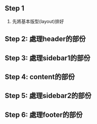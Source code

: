 ## Step 1

1. 先將基本版型(layout)排好

## Step 2: 處理header的部份

## Step 3: 處理sidebar1的部份

## Step 4: content的部份

## Step 5: 處理sidebar2的部份

## Step 6: 處理footer的部份


